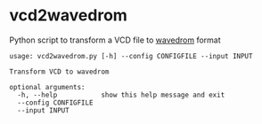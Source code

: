 # vcd2wavedrom

Python script to transform a VCD file to [wavedrom](https://wavedrom.com/) format

```
usage: vcd2wavedrom.py [-h] --config CONFIGFILE --input INPUT

Transform VCD to wavedrom

optional arguments:
  -h, --help           show this help message and exit
  --config CONFIGFILE
  --input INPUT
```
